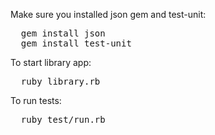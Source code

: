 Make sure you installed json gem and test-unit:
<pre>
  gem install json
  gem install test-unit
</pre>

To start library app:
<pre>
  ruby library.rb
</pre>

To run tests:
<pre>
  ruby test/run.rb
</pre>